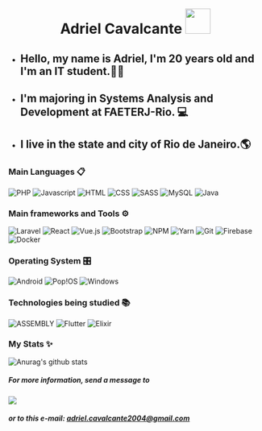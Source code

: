 <h1 align="center"> Adriel Cavalcante <img src="https://raw.githubusercontent.com/aemmadi/aemmadi/master/wave.gif" width="50px"></h1>

- ## Hello, my name is Adriel, I'm 20 years old and I'm an IT student.👨‍💻
- ## I'm majoring in Systems Analysis and Development at FAETERJ-Rio. 💻
- ## I live in the state and city of Rio de Janeiro.🌎

### Main Languages 📋
![PHP](https://img.shields.io/badge/PHP-777BB4?style=for-the-badge&logo=php&logoColor=white)
![Javascript](https://img.shields.io/badge/JavaScript-F7DF1E?style=for-the-badge&logo=javascript&logoColor=black)
![HTML](https://img.shields.io/badge/HTML5-E34F26?style=for-the-badge&logo=html5&logoColor=white)
![CSS](https://img.shields.io/badge/CSS3-1572B6?style=for-the-badge&logo=css3&logoColor=white)
![SASS](https://img.shields.io/badge/Sass-CC6699?style=for-the-badge&logo=sass&logoColor=white)
![MySQL](https://img.shields.io/badge/MySQL-00000F?style=for-the-badge&logo=mysql&logoColor=white)
![Java](https://img.shields.io/badge/Java-ED8B00?style=for-the-badge&logo=openjdk&logoColor=white)

### Main frameworks and Tools ⚙
![Laravel](https://img.shields.io/badge/Laravel-FF2D20?style=for-the-badge&logo=laravel&logoColor=white)
![React](https://img.shields.io/badge/React-20232A?style=for-the-badge&logo=react&logoColor=61DAFB)
![Vue.js](https://img.shields.io/badge/vuejs-%2335495e.svg?style=for-the-badge&logo=vuedotjs&logoColor=%234FC08D)
![Bootstrap](https://img.shields.io/badge/Bootstrap-563D7C?style=for-the-badge&logo=bootstrap&logoColor=white)
![NPM](https://img.shields.io/badge/NPM-%23000000.svg?style=for-the-badge&logo=npm&logoColor=white)
![Yarn](https://img.shields.io/badge/yarn-%232C8EBB.svg?style=for-the-badge&logo=yarn&logoColor=white)
![Git](https://img.shields.io/badge/git-%23F05033.svg?style=for-the-badge&logo=git&logoColor=white)
![Firebase](https://img.shields.io/badge/Firebase-F29D0C?style=for-the-badge&logo=firebase&logoColor=white)
![Docker](https://img.shields.io/badge/docker-%230db7ed.svg?style=for-the-badge&logo=docker&logoColor=white)

### Operating System 🎛️
![Android](https://img.shields.io/badge/Android-3DDC84?style=for-the-badge&logo=android&logoColor=white)
![Pop!OS](https://img.shields.io/badge/Pop!_OS-48B9C7?style=for-the-badge&logo=Pop!_OS&logoColor=white)
![Windows](https://img.shields.io/badge/Windows-0078D6?style=for-the-badge&logo=windows&logoColor=white)

### Technologies being studied 📚
![ASSEMBLY](https://img.shields.io/badge/Assembly-25344C.svg?style=for-the-badge)
![Flutter](https://img.shields.io/badge/Flutter-02569B?style=for-the-badge&logo=flutter&logoColor=white)
![Elixir](https://img.shields.io/badge/Elixir-4B275F?style=for-the-badge&logo=elixir&logoColor=white)


### My Stats ✨
![Anurag's github stats](https://github-readme-stats.vercel.app/api?username=AdrielCavalcante&show_icons=true&theme=radical)

##### For more information, send a message to
<a href="https://www.linkedin.com/in/adriel-cavalcante">
    <img src="https://img.shields.io/badge/linkedin-%230077B5.svg?&style=for-the-badge&logo=linkedin&logoColor=white" />
</a>
  
##### or to this e-mail: adriel.cavalcante2004@gmail.com
